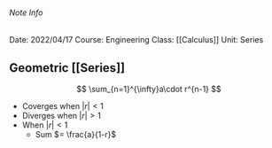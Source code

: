 ###### Note Info
Date: 2022/04/17
Course: Engineering
Class: [[Calculus]]
Unit: Series
## Geometric [[Series]]
$$ \sum_{n=1}^{\infty}a\cdot r^{n-1} $$
- Coverges when $|r| <1$
- Diverges when $|r| > 1$
- When $|r| < 1$
	- Sum $= \frac{a}{1-r}$
